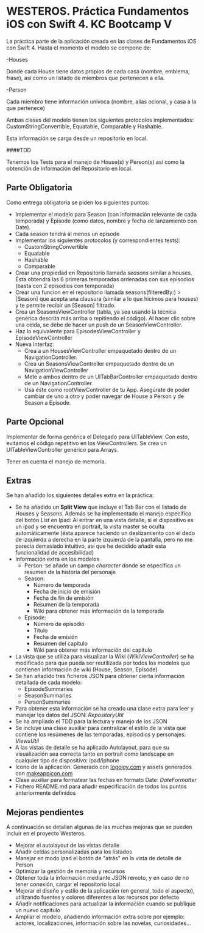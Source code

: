 # WESTEROS. Práctica Fundamentos iOS con Swift 4. KC Bootcamp V

La práctica parte de la aplicación creada en las clases de Fundamentos iOS con Swift 4. Hasta el momento el modelo se compone de:

-Houses

Donde cada House tiene datos propios de cada casa (nombre, emblema, frase), así como un listado de miembros que pertenecen a ella.

-Person

Cada miembro tiene información unívoca (nombre, alias ocional, y casa a la que pertenece)

Ambas clases del modelo tienen los siguientes protocolos implementados: CustomStringConvertible, Equatable, Comparable y Hashable.

Esta información se carga desde un repositorio en local.

####TDD

Tenemos los Tests para el manejo de House(s) y Person(s) así como la obtención de información del Repositorio en local.


## Parte Obligatoria

Como entrega obligatoria se piden los siguientes puntos:

- Implementar el modelo para Season (con información relevante de cada temporada) y Episode (como datos, nombre y fecha de lanzamiento con Date). 
- Cada season tendrá al menos un episode
- Implementar los siguientes protocolos (y correspondientes tests):
	- CustomStringConvertible	- Equatable	- Hashable	- Comparable 
- Crear una propiedad en Repositorio llamada _seasons_ similar a houses. Ésta obtendrá las 6 primeras temporadas ordenadas con sus episodios (basta con 2 episodios con temporada)
- Crear una funcion en el repositorio llamada seasons(filteredBy:) >[Season] que acepta una clausura (similar a lo que hicimos para houses) y te permite recibir un [Season] filtrado.
- Crea un SeasonsViewController (tabla, ya sea usando la técnica genérica descrita más arriba o repitiendo el código). Al hacer clic sobre una celda, se debe de hacer un push de un SeasonViewController.- Haz lo equivalente para EpisodesViewController y EpisodeViewController- Nueva Interfaz:	- Crea a un HousesViewController empaquetado dentro de unNavigationController.	- Crea un SeasonsViewController empaquetado dentro de unNavigationViewController	- Mete a ambos dentro de un UITabBarController empaquetado dentro de un NavigationController.	- Usa éste como rootViewController de tu App. Asegúrate de poder cambiar de uno a otro y poder navegar de House a Person y de Season a Episode.


## Parte Opcional

Implementar de forma genérica el Delegado para UITableView.
Con esto, evitamos el código repetitivo en los ViewControllers. Se crea un UITableViewController genérico para Arrays.

Tener en cuenta el manejo de memoria.

## Extras

Se han añadido los siguientes detalles extra en la práctica:

- Se ha añadido un **Split View** que incluye el Tab Bar con el listado de Houses y Seasons. Además se ha implementado el manejo específico del botón _List_ en Ipad: Al entrar en una vista detalle, si el dispositivo es un ipad y se encuentra en portrait, la vista master se oculta automáticamente (ésta aparece haciendo un deslizamiento con el dedo de izquierda a derecha en la parte izquierda de la pantalla, pero no me parecía demasiado intuitivo, así que he decidido añadir esta funcionalidad de accesibilidad)
- Información extra en los modelos
	- Person: se añade un campo _character_ donde se especifica un resumen de la historia del personaje
	- Season:
		- Número de temporada
		- Fecha de inicio de emisión
		- Fecha de fin de emisión	 
		- Resumen de la temporada
		- Wiki para obtener más información de la temporada
	- Episode:
		- Número de episodio
		- Título
		- Fecha de emisión
		- Resumen del capítulo
		- Wiki para obtener más información del capítulo
- La vista que se utiliza para visualizar la Wiki  (_WikiViewController_) se ha modificado para que pueda ser reutilizada por todos los modelos que contienen información de wiki (House, Season, Episode)
- Se han añadido tres ficheros JSON para obtener cierta información detallada de cada modelo:
	- EpisodeSummaries
	- SeasonSummaries
	- PersonSummaries
- Para obtener esta información se ha creado una clase extra para leer y manejar los datos del JSON: _RepositoryUtil_  
- Se ha ampliado el TDD para la lectura y manejo de los JSON
- Se incluye una clase auxiliar para centralizar el estilo de la vista que contiene los resúmenes de las temporadas, episodios y personajes: _ViewsUtil_
- A las vistas de detalle se ha aplicado Autolayout, para que su visualización sea correcta tanto en portrait como landscape en cualquier tipo de dispositivo: ipad/iphone
- Icono de la aplicación. Generado con [logojoy.com](https://logojoy.com) y assets generados con [makeappicon.com](http://makeappicon.com)
- Clase auxiliar para formatear las fechas en formato Date: _DateFormatter_
- Fichero README.md para añadir especificación de todos los puntos anteriormente definidos

## Mejoras pendientes

A continuación se detallan algunas de las muchas mejoras que se pueden incluir en el proyecto Westeros.

- Mejorar el autolayout de las vistas detalle
- Añadir celdas personalizadas para los listados
- Manejar en modo ipad el botón de "atrás" en la vista de detalle de Person
- Optimizar la gestión de memoria y recursos
- Obtener toda la información mediante JSON remoto, y en caso de no tener conexión, cargar el repositorio local
- Mejorar el diseño y estilo de la aplicación (en general, todo el aspecto), utilizando fuentes y colores diferentes a los recursos por defecto
- Añadir notificaciones para actualizar la información cuando se publique un nuevo capítulo
- Ampliar el modelo, añadiendo información extra sobre por ejemplo: actores, localizaciones, información sobre las novelas, curiosidades...
